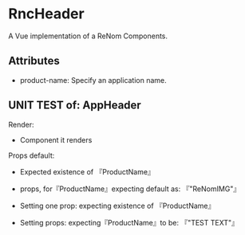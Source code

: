 # RncHeader

A Vue implementation of a ReNom Components.  


## Attributes

- product-name: Specify an application name.  



## UNIT TEST of: AppHeader

Render:
- Component it renders

Props default:
- Expected existence of 『ProductName』
- props, for『ProductName』expecting default as: 『"ReNomIMG"』

- Setting one prop: expecting existence of 『ProductName』
- Setting props: expecting『ProductName』to be: 『"TEST TEXT"』
